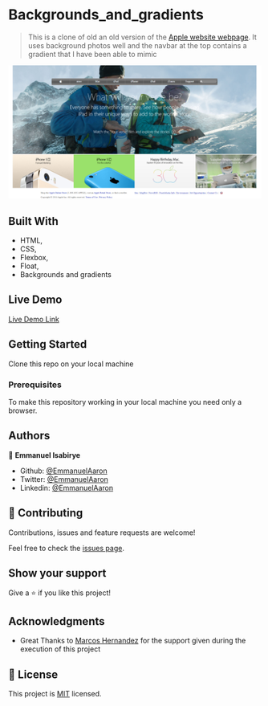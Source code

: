 # Backgrounds_and_gradients

> This is  a clone of old an old version of the [Apple website webpage]().
> It uses background photos well and the navbar at the top contains a gradient that I have been able to mimic

![screenshot](./img/display.PNG)


## Built With

- HTML,
- CSS,
- Flexbox,
- Float,
- Backgrounds and gradients

## Live Demo

[Live Demo Link](https://emmanuelaaron.github.io/Backgrounds_and_gradients/)


## Getting Started
Clone this repo on your local machine

### Prerequisites
To make this repository working in your local machine you need only a browser.

## Authors

👤 **Emmanuel Isabirye**

- Github: [@EmmanuelAaron](https://github.com/Emmanuelaaron)
- Twitter: [@EmmanuelAaron](https://twitter.com/EmmanuelIsabir1)
- Linkedin: [@EmmanuelAaron](https://www.linkedin.com/in/fullstackwebdev-emma/)


## 🤝 Contributing

Contributions, issues and feature requests are welcome!

Feel free to check the [issues page](https://github.com/Emmanuelaaron/Backgrounds_and_gradients/issues).

## Show your support

Give a ⭐️ if you like this project!

## Acknowledgments

- Great Thanks to [Marcos Hernandez](https://github.com/marcoshdezcam) for the support given during the execution of this project

## 📝 License

This project is [MIT](lic.url) licensed.
